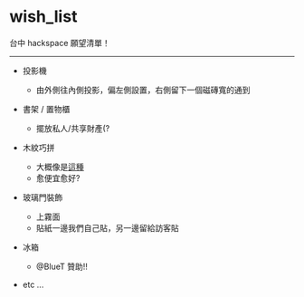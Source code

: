 wish_list
=========

台中 hackspace 願望清單！

----

- 投影機

    + 由外側往內側投影，偏左側設置，右側留下一個磁磚寬的通到

- 書架 / 置物櫃

    + 擺放私人/共享財產(?

- 木紋巧拼

    + 大概像是[這種](http://www.i-house.com.tw/product/detail/id/458987)
    + 愈便宜愈好?

- 玻璃門裝飾

    + 上霧面
    + 貼紙一邊我們自己貼，另一邊留給訪客貼

- 冰箱

    + @BlueT 贊助!!

- etc ...




